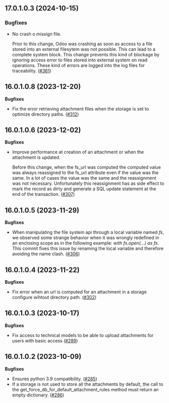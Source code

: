 ## 17.0.1.0.3 (2024-10-15)

### Bugfixes

- No crash o missign file.

  Prior to this change, Odoo was crashing as soon as access to a file stored into
  an external filesytem was not possible. This can lead to a complete system block.
  This change prevents this kind of blockage by ignoring access error to files
  stored into external system on read operations. These kind of errors are logged
  into the log files for traceability. ([#361](https://github.com/OCA/storage/issues/361))


## 16.0.1.0.8 (2023-12-20)

**Bugfixes**

- Fix the error retrieving attachment files when the storage is set to
  optimize directory paths.
  ([\#312](https://github.com/OCA/storage/issues/312))

## 16.0.1.0.6 (2023-12-02)

**Bugfixes**

- Improve performance at creation of an attachment or when the
  attachment is updated.

  Before this change, when the fs_url was computed the computed value
  was always reassigned to the fs_url attribute even if the value was
  the same. In a lot of cases the value was the same and the
  reassignment was not necessary. Unfortunately this reassignment has as
  side effect to mark the record as dirty and generate a SQL update
  statement at the end of the transaction.
  ([\#307](https://github.com/OCA/storage/issues/307))

## 16.0.1.0.5 (2023-11-29)

**Bugfixes**

- When manipulating the file system api through a local variable named
  *fs*, we observed some strange behavior when it was wrongly redefined
  in an enclosing scope as in the following example: *with fs.open(...)
  as fs*. This commit fixes this issue by renaming the local variable
  and therefore avoiding the name clash.
  ([\#306](https://github.com/OCA/storage/issues/306))

## 16.0.1.0.4 (2023-11-22)

**Bugfixes**

- Fix error when an url is computed for an attachment in a storage
  configure wihtout directory path.
  ([\#302](https://github.com/OCA/storage/issues/302))

## 16.0.1.0.3 (2023-10-17)

**Bugfixes**

- Fix access to technical models to be able to upload attachments for
  users with basic access
  ([\#289](https://github.com/OCA/storage/issues/289))

## 16.0.1.0.2 (2023-10-09)

**Bugfixes**

- Ensures python 3.9 compatibility.
  ([\#285](https://github.com/OCA/storage/issues/285))
- If a storage is not used to store all the attachments by default, the
  call to the get_force_db_for_default_attachment_rules method must
  return an empty dictionary.
  ([\#286](https://github.com/OCA/storage/issues/286))
